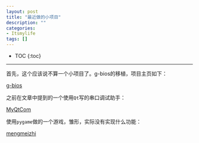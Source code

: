 ```yaml
---
layout: post
title: "最近做的小项目"
description: ""
categories: 
- Itsmylife
tags: []
---
```


* TOC
{:toc}
<hr/>

首先，这个应该说不算一个小项目了。g-bios的移植，项目主页如下：

[g-bios](http://andyhuzhill.github.com/myg-bios)
    
之前在文章中提到的一个使用`Qt`写的串口调试助手：

[MyQtCom](http://andyhuzhill.github.com/MyQtCom)
    
使用`pygame`做的一个游戏，雏形，实际没有实现什么功能：

[mengmeizhi](http://andyhuzhill.github.com/mengmeizhi)




